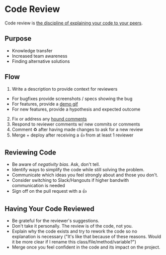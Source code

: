 # Code Review

Code review is [the discipline of explaining your code to your peers](https://www.youtube.com/watch?v=PJjmw9TRB7s).

## Purpose

- Knowledge transfer
- Increased team awareness
- Finding alternative solutions

## Flow

1. Write a description to provide context for reviewers
  - For bugfixes provide screenshots / specs showing the bug
  - For features, provide a [demo gif](http://www.cockos.com/licecap/)
  - For new features, provide a hypothesis and expected outcome
2. Fix or address any [hound comments]()
3. Respond to reviewer comments w/ new commits or comments
4. Comment :recycle: after having made changes to ask for a new review
5. Merge + deploy after receiving a :thumbsup: from at least 1 reviewer

## Reviewing Code

- Be aware of  _negativity bias_. Ask, don't tell.
- Identify ways to simplify the code while still solving the problem.
- Communicate which ideas you feel strongly about and those you don't.
- Consider switching to Slack/Hangouts if higher bandwith communication is needed
- Sign off on the pull request with a :thumbsup:

## Having Your Code Reviewed

- Be grateful for the reviewer's suggestions.
- Don't take it personally. The review is of the code, not you.
- Explain why the code exists and try to rework the code so no explanation is necessary ("It's like that because of these reasons. Would it be more clear if I rename this class/file/method/variable?")
- Merge once you feel confident in the code and its impact on the project.

